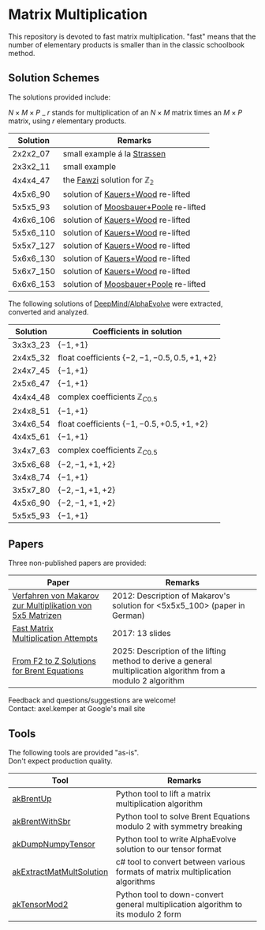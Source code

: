 # Matrix Multiplication

This repository is devoted to fast matrix multiplication.
"fast" means that the number of elementary products is smaller than in the classic
schoolbook method.

## Solution Schemes

The solutions provided include:

$N \times M \times P$ \_ $r$ stands for multiplication of an $N \times M$
matrix times an $M \times P$ matrix, using $r$ elementary products.

| Solution  | Remarks                                                                       |
| --------- | ----------------------------------------------------------------------------- |
| 2x2x2_07  | small example á la [Strassen][1]                                              |
| 2x3x2_11  | small example                                                                 |
| 4x4x4_47  | the [Fawzi][2] solution for $\mathbb{Z_2}$                                    |
| 4x5x6_90  | solution of [Kauers+Wood][3] re-lifted                                        |
| 5x5x5_93  | solution of [Moosbauer+Poole][4] re-lifted                                    |
| 4x6x6_106 | solution of [Kauers+Wood][3] re-lifted                                        |
| 5x5x6_110 | solution of [Kauers+Wood][3] re-lifted                                        |
| 5x5x7_127 | solution of [Kauers+Wood][3] re-lifted                                        |
| 5x6x6_130 | solution of [Kauers+Wood][3] re-lifted                                        |
| 5x6x7_150 | solution of [Kauers+Wood][3] re-lifted                                        |
| 6x6x6_153 | solution of [Moosbauer+Poole][4] re-lifted                                    |

The following solutions of [DeepMind/AlphaEvolve][5] were extracted, converted and analyzed.

| Solution  | Coefficients in solution                                     |
| --------- | ------------------------------------------------------------ |
| 3x3x3_23  | $\lbrace -1, +1\rbrace$                                      |
| 2x4x5_32  | float coefficients $\lbrace -2, -1, -0.5, 0.5, +1, +2\rbrace$|
| 2x4x7_45  | $\lbrace -1, +1\rbrace$                                      |
| 2x5x6_47  | $\lbrace -1, +1\rbrace$                                      |
| 4x4x4_48  | complex coefficients $\mathbb{Z}_{C0.5}$                     |
| 2x4x8_51  | $\lbrace -1, +1\rbrace$                                      |
| 3x4x6_54  | float coefficients $\lbrace -1, -0.5, +0.5, +1, +2\rbrace$   |
| 4x4x5_61  | $\lbrace -1, +1\rbrace$                                      |
| 3x4x7_63  | complex coefficients $\mathbb{Z}_{C0.5}$                     |
| 3x5x6_68  | $\lbrace -2, -1, +1, +2\rbrace$                              |
| 3x4x8_74  | $\lbrace -1, +1\rbrace$                                      |
| 3x5x7_80  | $\lbrace -2, -1, +1, +2\rbrace$                              |
| 4x5x6_90  | $\lbrace -2, -1, +1, +2\rbrace$                              |
| 5x5x5_93  | $\lbrace -1, +1\rbrace$                                      |


## Papers

Three non-published papers are provided:

| Paper                                                                                                                                                                   | Remarks                                                                                                          |
| ----------------------------------------------------------------------------------------------------------------------------------------------------------------------- | ---------------------------------------------------------------------------------------------------------------- |
| [Verfahren von Makarov zur Multiplikation von 5x5 Matrizen](papers/Kemper%20-%202012%20-%20Verfahren%20von%20Makarov%20zur%20Multiplikation%20von%205x5%20Matrizen.pdf) | 2012: Description of Makarov's solution for <5x5x5_100> (paper in German)                                        |
| [Fast Matrix Multiplication Attempts](papers/Kemper%20-%202017%20-%20Fast%20Matrix%20Multiplication%20Attempts.pdf)                                                     | 2017: 13 slides                                                                                                  |
| [From F2 to Z Solutions for Brent Equations](papers/Kemper%20-%202025%20-%20From%20F2%20to%20Z%20Solutions%20for%20Brent%20Equations.pdf)                               | 2025: Description of the lifting method to derive a general multiplication algorithm from a modulo $2$ algorithm |

Feedback and questions/suggestions are welcome!</br>
Contact: axel.kemper at Google's mail site

## Tools

The following tools are provided "as-is". </br>
Don't expect production quality.

| Tool                                                     | Remarks                                                                           |
| -------------------------------------------------------- | --------------------------------------------------------------------------------- |
| [akBrentUp](src/akBrentUp)                               | Python tool to lift a matrix multiplication algorithm                             |
| [akBrentWithSbr](src/akBrentWithSbr)                     | Python tool to solve Brent Equations modulo 2 with symmetry breaking              |
| [akDumpNumpyTensor](src/akDumpNumpyTensor)               | Python tool to write AlphaEvolve solution to our tensor format                    |
| [akExtractMatMultSolution](src/akExtractMatMultSolution) | c# tool to convert between various formats of matrix multiplication algorithms    |
| [akTensorMod2](src/akTensorMod2)                         | Python tool to down-convert general multiplication algorithm to its modulo 2 form |

[1]: https://gdz.sub.uni-goettingen.de/id/PPN362160546_0013?tify=%7B%22view%22:%22info%22,%22pages%22:%5B358%5D%7D
[2]: https://www.nature.com/articles/s41586-022-05172-4
[3]: https://arxiv.org/abs/2505.05896
[4]: https://arxiv.org/abs/2502.04514
[5]: https://storage.googleapis.com/deepmind-media/DeepMind.com/Blog/alphaevolve-a-gemini-powered-coding-agent-for-designing-advanced-algorithms/AlphaEvolve.pdf
